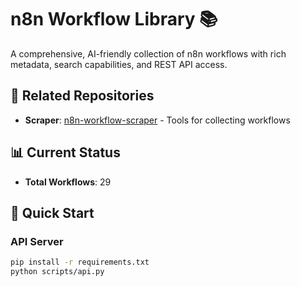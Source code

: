 # n8n Workflow Library 📚

A comprehensive, AI-friendly collection of n8n workflows with rich metadata, search capabilities, and REST API access.

## 🔗 Related Repositories

- **Scraper**: [n8n-workflow-scraper](https://github.com/fraserbrownirl/n8n-workflow-scraper) - Tools for collecting workflows

## 📊 Current Status

- **Total Workflows**:       29

## 🚀 Quick Start

### API Server

```bash
pip install -r requirements.txt
python scripts/api.py
```
